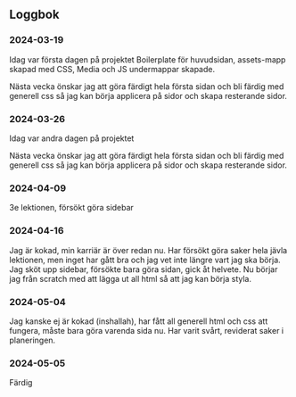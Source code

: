 ## Loggbok

### 2024-03-19

Idag var första dagen på projektet
Boilerplate för huvudsidan, assets-mapp skapad med CSS, Media och JS undermappar skapade.

Nästa vecka önskar jag att göra färdigt hela första sidan och bli färdig med generell css så jag kan börja applicera på sidor och skapa resterande sidor.

### 2024-03-26

Idag var andra dagen på projektet

Nästa vecka önskar jag att göra färdigt hela första sidan och bli färdig med generell css så jag kan börja applicera på sidor och skapa resterande sidor.

### 2024-04-09

3e lektionen, försökt göra sidebar

### 2024-04-16

Jag är kokad, min karriär är över redan nu. Har försökt göra saker hela jävla lektionen, men inget har gått bra och jag vet inte längre vart jag ska börja. Jag sköt upp sidebar, försökte bara göra sidan, gick åt helvete. Nu börjar jag från scratch med att lägga ut all html så att jag kan börja styla.

### 2024-05-04

Jag kanske ej är kokad (inshallah), har fått all generell html och css att fungera, måste bara göra varenda sida nu. Har varit svårt, reviderat saker i planeringen.

### 2024-05-05
Färdig